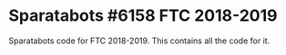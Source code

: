 # Sparatabots #6158 FTC 2018-2019
Sparatabots code for FTC 2018-2019.
This contains all the code for it.

